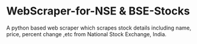 # WebScraper-for-NSE & BSE-Stocks
A python based web scraper which scrapes stock details including name, price, percent change ,etc from National Stock Exchange, India.
